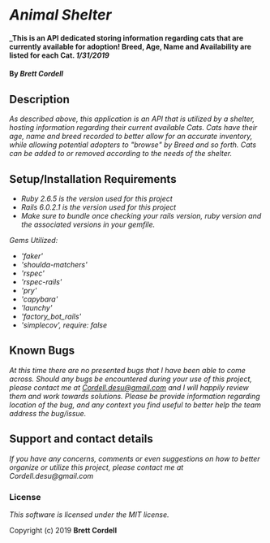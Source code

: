 # _Animal Shelter_

#### _This is an API dedicated storing information regarding cats that are currently available for adoption! Breed, Age, Name and Availability are listed for each Cat. _1/31/2019_

#### By _**Brett Cordell**_

## Description

_As described above, this application is an API that is utilized by a shelter, hosting information regarding their current available Cats. Cats have their age, name and breed recorded to better allow for an accurate inventory, while allowing potential adopters to "browse" by Breed and so forth. Cats can be added to or removed according to the needs of the shelter._

## Setup/Installation Requirements

* _Ruby 2.6.5 is the version used for this project_
* _Rails 6.0.2.1 is the version used for this project_
* _Make sure to bundle once checking your rails version, ruby version and the associated versions in your gemfile._

_Gems Utilized:_
* _'faker'_
* _'shoulda-matchers'_
* _'rspec'_
* _'rspec-rails'_
* _'pry'_
* _'capybara'_
* _'launchy'_
* _'factory_bot_rails'_
* _'simplecov', require: false_

## Known Bugs

_At this time there are no presented bugs that I have been able to come across. Should any bugs be encountered during your use of this project, please contact me at Cordell.desu@gmail.com and I will happily review them and work towards solutions. Please be provide information regarding location of the bug, and any context you find useful to better help the team address the bug/issue._

## Support and contact details

_If you have any concerns, comments or even suggestions on how to better organize or utilize this project, please contact me at Cordell.desu@gmail.com_

### License

*This software is licensed under the MIT license.*

Copyright (c) 2019 **Brett Cordell**

